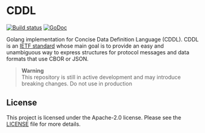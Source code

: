 # CDDL
[![Build status](https://github.com/HannesKimara/cddlc/actions/workflows/go.yml/badge.svg?branch=main)](https://github.com/HannesKimara/cddlc/actions/workflows/go.yml)
[![GoDoc](https://pkg.go.dev/badge/github.com/HannesKimara/cddlc?utm_source=godoc)](https://pkg.go.dev/github.com/HannesKimara/cddlc)

Golang implementation for Concise Data Definition Language (CDDL). CDDL is an [IETF standard](https://www.rfc-editor.org/rfc/rfc8610) whose main goal is to provide an easy and unambiguous way to express structures for protocol messages and data formats that use CBOR or JSON.

> **Warning**<br/>
This repository is still in active development and may introduce breaking changes. Do not use in production 


## License

This project is licensed under the Apache-2.0 license. Please see the [LICENSE](LICENSE) file for more details.